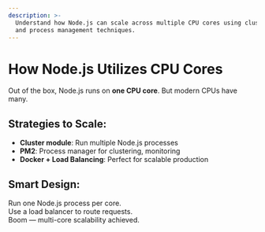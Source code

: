 ```yaml
---
description: >-
  Understand how Node.js can scale across multiple CPU cores using clustering
  and process management techniques.
---
```


# How Node.js Utilizes CPU Cores

Out of the box, Node.js runs on **one CPU core**. But modern CPUs have many.

## Strategies to Scale:

* **Cluster module**: Run multiple Node.js processes
* **PM2**: Process manager for clustering, monitoring
* **Docker + Load Balancing**: Perfect for scalable production

## Smart Design:

Run one Node.js process per core.\
Use a load balancer to route requests.\
Boom — multi-core scalability achieved.
